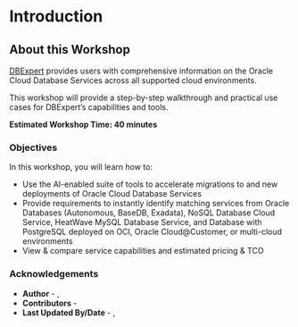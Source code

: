# Introduction

## About this Workshop

[DBExpert](https://apexadb.oracle.com/ords/r/dbexpert/dbsn/home) provides users with comprehensive information on the Oracle Cloud Database Services across all supported cloud environments. 

This workshop will provide a step-by-step walkthrough and practical use cases for DBExpert’s capabilities and tools.

**Estimated Workshop Time:  40 minutes** 

### **Objectives**

In this workshop, you will learn how to:
* Use the AI-enabled suite of tools to accelerate migrations to and new deployments of Oracle Cloud Database Services
* Provide requirements to instantly identify matching services from Oracle Databases (Autonomous, BaseDB, Exadata), NoSQL Database Cloud Service, HeatWave MySQL Database Service, and Database with PostgreSQL deployed on OCI, Oracle Cloud@Customer, or multi-cloud environments
* View & compare service capabilities and estimated pricing & TCO

### Acknowledgements
* **Author** - [](var:author_names), [](var:group_name)
* **Contributors** -  [](var:contributors_names)
* **Last Updated By/Date** - [](var:author_names), [](var:last_updated)
